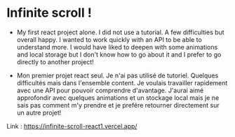 ﻿# Infinite scroll ! 
 
  - My first react project alone. I did not use a tutorial. A few difficulties but overall happy. I wanted to work quickly with an API to be able to understand more. I would have liked to deepen with some animations and local storage but I don't know how to go about it and I prefer to go directly to another project!
 
 -  Mon premier projet react seul. Je n'ai pas utilisé de tutoriel. Quelques difficultés mais dans l'ensemble content. Je voulais travailler rapidement avec une API pour pouvoir comprendre d'avantage. J'aurai aimé approfondir avec quelques animations et un stockage local mais je ne sais pas comment m'y prendre et je prefére retourner directement sur un autre projet! 

Link : https://infinite-scroll-react1.vercel.app/
